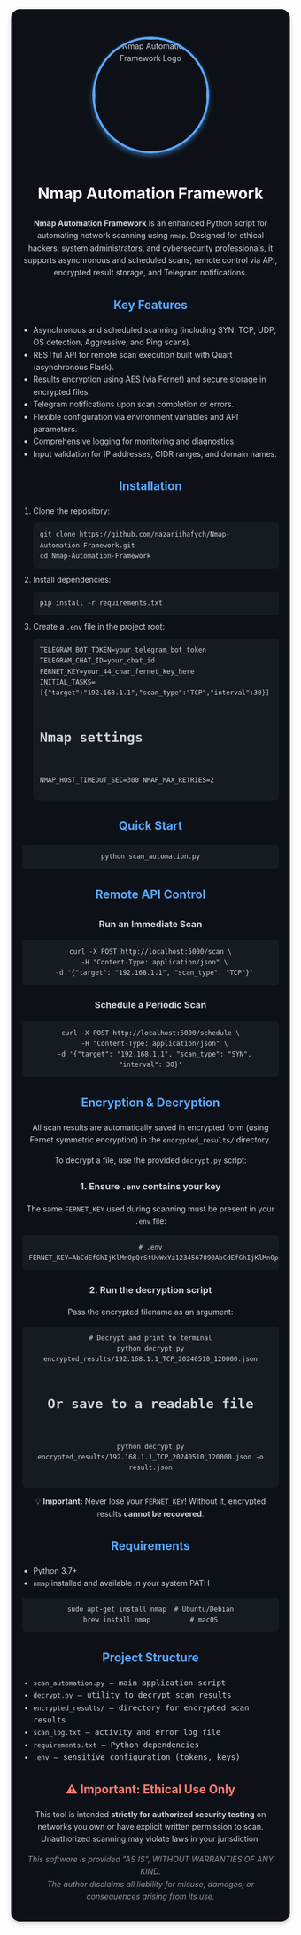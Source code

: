 <div align="center" style="max-width: 800px; margin: 0 auto; padding: 20px; background-color: #0D1117; color: #C9D1D9; font-family: -apple-system, BlinkMacSystemFont, 'Segoe UI', Helvetica, Arial, sans-serif; border-radius: 16px; box-shadow: 0 4px 8px rgba(0, 0, 0, 0.2); line-height: 1.6;">
  <img src="https://github.com/user-attachments/assets/bf3b6c99-52f8-4718-a704-4874d331bf50"
       width="203"
       style="border-radius: 50%; border: 4px solid #58A6FF; margin: 30px 0; box-shadow: 0 4px 8px rgba(88, 166, 255, 0.5);"
       alt="Nmap Automation Framework Logo" />

  <h1 style="color: #FFFFFF; margin: 20px 0;">Nmap Automation Framework</h1>

  <p><strong>Nmap Automation Framework</strong> is an enhanced Python script for automating network scanning using <code>nmap</code>. Designed for ethical hackers, system administrators, and cybersecurity professionals, it supports asynchronous and scheduled scans, remote control via API, encrypted result storage, and Telegram notifications.</p>

  <h2 style="color: #58A6FF; margin-top: 30px;">Key Features</h2>
  <ul style="text-align: left; padding-left: 20px;">
    <li>Asynchronous and scheduled scanning (including SYN, TCP, UDP, OS detection, Aggressive, and Ping scans).</li>
    <li>RESTful API for remote scan execution built with Quart (asynchronous Flask).</li>
    <li>Results encryption using AES (via Fernet) and secure storage in encrypted files.</li>
    <li>Telegram notifications upon scan completion or errors.</li>
    <li>Flexible configuration via environment variables and API parameters.</li>
    <li>Comprehensive logging for monitoring and diagnostics.</li>
    <li>Input validation for IP addresses, CIDR ranges, and domain names.</li>
  </ul>

  <h2 style="color: #58A6FF; margin-top: 30px;">Installation</h2>
  <ol style="text-align: left; padding-left: 20px;">
    <li>Clone the repository:
      <pre style="background: #161B22; color: #C9D1D9; padding: 12px; border-radius: 6px; overflow-x: auto; margin: 10px 0;"><code>git clone https://github.com/nazariihafych/Nmap-Automation-Framework.git
cd Nmap-Automation-Framework</code></pre>
    </li>
    <li>Install dependencies:
      <pre style="background: #161B22; color: #C9D1D9; padding: 12px; border-radius: 6px; overflow-x: auto; margin: 10px 0;"><code>pip install -r requirements.txt</code></pre>
    </li>
    <li>Create a <code>.env</code> file in the project root:
      <pre style="background: #161B22; color: #C9D1D9; padding: 12px; border-radius: 6px; overflow-x: auto; margin: 10px 0;"><code>TELEGRAM_BOT_TOKEN=your_telegram_bot_token
TELEGRAM_CHAT_ID=your_chat_id
FERNET_KEY=your_44_char_fernet_key_here
INITIAL_TASKS=[{"target":"192.168.1.1","scan_type":"TCP","interval":30}]

# Nmap settings
NMAP_HOST_TIMEOUT_SEC=300
NMAP_MAX_RETRIES=2</code></pre>
    </li>
  </ol>

  <h2 style="color: #58A6FF; margin-top: 30px;">Quick Start</h2>
  <pre style="background: #161B22; color: #C9D1D9; padding: 12px; border-radius: 6px; overflow-x: auto;"><code>python scan_automation.py</code></pre>

  <h2 style="color: #58A6FF; margin-top: 30px;">Remote API Control</h2>
  <h3>Run an Immediate Scan</h3>
  <pre style="background: #161B22; color: #C9D1D9; padding: 12px; border-radius: 6px; overflow-x: auto;"><code>curl -X POST http://localhost:5000/scan \
  -H "Content-Type: application/json" \
  -d '{"target": "192.168.1.1", "scan_type": "TCP"}'</code></pre>

  <h3>Schedule a Periodic Scan</h3>
  <pre style="background: #161B22; color: #C9D1D9; padding: 12px; border-radius: 6px; overflow-x: auto;"><code>curl -X POST http://localhost:5000/schedule \
  -H "Content-Type: application/json" \
  -d '{"target": "192.168.1.1", "scan_type": "SYN", "interval": 30}'</code></pre>

  <h2 style="color: #58A6FF; margin-top: 30px;">Encryption & Decryption</h2>
  <p>All scan results are automatically saved in encrypted form (using Fernet symmetric encryption) in the <code>encrypted_results/</code> directory.</p>

  <p>To decrypt a file, use the provided <code>decrypt.py</code> script:</p>

  <h3>1. Ensure <code>.env</code> contains your key</h3>
  <p>The same <code>FERNET_KEY</code> used during scanning must be present in your <code>.env</code> file:</p>
  <pre style="background: #161B22; color: #C9D1D9; padding: 12px; border-radius: 6px; overflow-x: auto; margin: 10px 0;"><code># .env
FERNET_KEY=AbCdEfGhIjKlMnOpQrStUvWxYz1234567890AbCdEfGhIjKlMnOpQrStUvWxYz1234=</code></pre>

  <h3>2. Run the decryption script</h3>
  <p>Pass the encrypted filename as an argument:</p>
  <pre style="background: #161B22; color: #C9D1D9; padding: 12px; border-radius: 6px; overflow-x: auto; margin: 10px 0;"><code># Decrypt and print to terminal
python decrypt.py encrypted_results/192.168.1.1_TCP_20240510_120000.json

# Or save to a readable file
python decrypt.py encrypted_results/192.168.1.1_TCP_20240510_120000.json -o result.json</code></pre>

  <p>💡 <strong>Important:</strong> Never lose your <code>FERNET_KEY</code>! Without it, encrypted results <strong>cannot be recovered</strong>.</p>

  <h2 style="color: #58A6FF; margin-top: 30px;">Requirements</h2>
  <ul style="text-align: left; padding-left: 20px;">
    <li>Python 3.7+</li>
    <li><code>nmap</code> installed and available in your system PATH</li>
  </ul>
  <pre style="background: #161B22; color: #C9D1D9; padding: 12px; border-radius: 6px; overflow-x: auto; margin: 10px 0;"><code>sudo apt-get install nmap  # Ubuntu/Debian
brew install nmap          # macOS</code></pre>

  <h2 style="color: #58A6FF; margin-top: 30px;">Project Structure</h2>
  <ul style="text-align: left; padding-left: 20px; font-family: monospace;">
    <li><code>scan_automation.py</code> — main application script</li>
    <li><code>decrypt.py</code> — utility to decrypt scan results</li>
    <li><code>encrypted_results/</code> — directory for encrypted scan results</li>
    <li><code>scan_log.txt</code> — activity and error log file</li>
    <li><code>requirements.txt</code> — Python dependencies</li>
    <li><code>.env</code> — sensitive configuration (tokens, keys)</li>
  </ul>

  <h2 style="color: #FF7B72; margin-top: 30px;">⚠️ Important: Ethical Use Only</h2>
  <p>This tool is intended <strong>strictly for authorized security testing</strong> on networks you own or have explicit written permission to scan. Unauthorized scanning may violate laws in your jurisdiction.</p>
  <p style="font-style: italic; color: #8B949E;">
    This software is provided "AS IS", WITHOUT WARRANTIES OF ANY KIND.<br>
    The author disclaims all liability for misuse, damages, or consequences arising from its use.
  </p>
</div>
